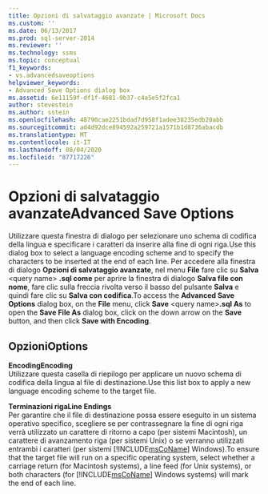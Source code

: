 ```yaml
---
title: Opzioni di salvataggio avanzate | Microsoft Docs
ms.custom: ''
ms.date: 06/13/2017
ms.prod: sql-server-2014
ms.reviewer: ''
ms.technology: ssms
ms.topic: conceptual
f1_keywords:
- vs.advancedsaveoptions
helpviewer_keywords:
- Advanced Save Options dialog box
ms.assetid: 6e11159f-df1f-4681-9b37-c4a5e5f2fca1
author: stevestein
ms.author: sstein
ms.openlocfilehash: 48790cae2251bdad7d958f1adee38235edb20abb
ms.sourcegitcommit: ad4d92dce894592a259721a1571b1d8736abacdb
ms.translationtype: MT
ms.contentlocale: it-IT
ms.lasthandoff: 08/04/2020
ms.locfileid: "87717226"
---
```

# <a name="advanced-save-options"></a><span data-ttu-id="61630-102">Opzioni di salvataggio avanzate</span><span class="sxs-lookup"><span data-stu-id="61630-102">Advanced Save Options</span></span>
  <span data-ttu-id="61630-103">Utilizzare questa finestra di dialogo per selezionare uno schema di codifica della lingua e specificare i caratteri da inserire alla fine di ogni riga.</span><span class="sxs-lookup"><span data-stu-id="61630-103">Use this dialog box to select a language encoding scheme and to specify the characters to be inserted at the end of each line.</span></span> <span data-ttu-id="61630-104">Per accedere alla finestra di dialogo **Opzioni di salvataggio avanzate**, nel menu **File** fare clic su **Salva** \<query name> **.sql come** per aprire la finestra di dialogo **Salva file con nome**, fare clic sulla freccia rivolta verso il basso del pulsante **Salva** e quindi fare clic su **Salva con codifica**.</span><span class="sxs-lookup"><span data-stu-id="61630-104">To access the **Advanced Save Options** dialog box, on the **File** menu, click **Save** \<query name>**.sql As** to open the **Save File As** dialog box, click on the down arrow on the **Save** button, and then click **Save with Encoding**.</span></span>  
  
## <a name="options"></a><span data-ttu-id="61630-105">Opzioni</span><span class="sxs-lookup"><span data-stu-id="61630-105">Options</span></span>  
 <span data-ttu-id="61630-106">**Encoding**</span><span class="sxs-lookup"><span data-stu-id="61630-106">**Encoding**</span></span>  
 <span data-ttu-id="61630-107">Utilizzare questa casella di riepilogo per applicare un nuovo schema di codifica della lingua al file di destinazione.</span><span class="sxs-lookup"><span data-stu-id="61630-107">Use this list box to apply a new language encoding scheme to the target file.</span></span>  
  
 <span data-ttu-id="61630-108">**Terminazioni riga**</span><span class="sxs-lookup"><span data-stu-id="61630-108">**Line Endings**</span></span>  
 <span data-ttu-id="61630-109">Per garantire che il file di destinazione possa essere eseguito in un sistema operativo specifico, scegliere se per contrassegnare la fine di ogni riga verrà utilizzato un carattere di ritorno a capo (per sistemi Macintosh), un carattere di avanzamento riga (per sistemi Unix) o se verranno utilizzati entrambi i caratteri (per sistemi [!INCLUDE[msCoName](../../includes/msconame-md.md)] Windows).</span><span class="sxs-lookup"><span data-stu-id="61630-109">To ensure that the target file will run on a specific operating system, select whether a carriage return (for Macintosh systems), a line feed (for Unix systems), or both characters (for [!INCLUDE[msCoName](../../includes/msconame-md.md)] Windows systems) will mark the end of each line.</span></span>  
  
  
